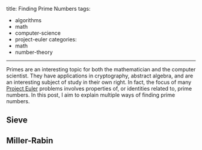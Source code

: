 title: Finding Prime Numbers
tags:
  - algorithms
  - math
  - computer-science
  - project-euler
categories:
  - math
  - number-theory
---

Primes are an interesting topic for both the mathematician and the computer scientist.  They have applications in cryptography, abstract algebra, and are an interesting subject of study in their own right.  In fact, the focus of many [Project Euler][1] problems involves properties of, or identities related to, prime numbers.  In this post, I aim to explain multiple ways of finding prime numbers.

Sieve
-----



Miller-Rabin
------------

[1]: http://www.projecteuler.net 
